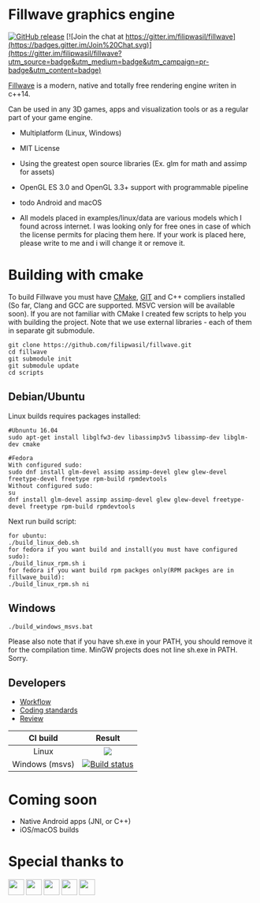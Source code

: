 # Fillwave graphics engine

[Fillwave]: https://filipwasil.bitbucket.io/

[![GitHub release](https://img.shields.io/github/release/filipwasil/fillwave.svg)](https://github.com/filipwasil/fillwave/releases/latest) [![Join the chat at https://gitter.im/filipwasil/fillwave](https://badges.gitter.im/Join%20Chat.svg)](https://gitter.im/filipwasil/fillwave?utm_source=badge&utm_medium=badge&utm_campaign=pr-badge&utm_content=badge)

[Fillwave] is a modern, native and totally free rendering engine writen in c++14.

Can be used in any 3D games, apps and visualization tools or as a regular part of your game engine.

- Multiplatform (Linux, Windows)
- MIT License
- Using the greatest open source libraries (Ex. glm for math and assimp for assets)
- OpenGL ES 3.0 and OpenGL 3.3+ support with programmable pipeline
- todo Android and macOS

- All models placed in examples/linux/data are various models which I found across internet.
  I was looking only for free ones in case of which the license permits for placing them here.
  If your work is placed here, please write to me and i will change it or remove it.

# Building with cmake

To build Fillwave you must have [CMake](https://cmake.org/), [GIT](https://git-scm.com/) and C++ compliers installed (So far, Clang and GCC are supported. MSVC version will be available soon). If you are not familiar with CMake I created few scripts to help you with building the project. Note that we use external libraries - each of them in separate git submodule.

```
git clone https://github.com/filipwasil/fillwave.git
cd fillwave
git submodule init
git submodule update
cd scripts
```

## Debian/Ubuntu

Linux builds requires packages installed:

```
#Ubnuntu 16.04
sudo apt-get install libglfw3-dev libassimp3v5 libassimp-dev libglm-dev cmake
```

```
#Fedora
With configured sudo:
sudo dnf install glm-devel assimp assimp-devel glew glew-devel freetype-devel freetype rpm-build rpmdevtools
Without configured sudo:
su
dnf install glm-devel assimp assimp-devel glew glew-devel freetype-devel freetype rpm-build rpmdevtools

```


Next run build script:

```
for ubuntu:
./build_linux_deb.sh
for fedora if you want build and install(you must have configured sudo):
./build_linux_rpm.sh i
for fedora if you want build rpm packges only(RPM packges are in fillwave_build):
./build_linux_rpm.sh ni
```

## Windows

```
./build_windows_msvs.bat
```

Please also note that if you have sh.exe in your PATH, you should remove it for the compilation time. MinGW projects does not line sh.exe in PATH. Sorry.

## Developers

* [Workflow](https://github.com/filipwasil/fillwave/wiki/Workflow)
* [Coding standards](https://github.com/filipwasil/fillwave/tree/master/doc/coding_standards)
* [Review](https://review.gerrithub.io/#/admin/projects/filipwasil/fillwave)


|    CI build    |    Result      |
| :-------------: |:-------------:|
| Linux      | ![](https://travis-ci.org/filipwasil/fillwave.svg?branch=master) |
| Windows (msvs)    | [![Build status](https://ci.appveyor.com/api/projects/status/w5xqq2tntoo9td6k?svg=true)](https://ci.appveyor.com/project/filipwasil/fillwave) |

# Coming soon
- Native Android apps (JNI, or C++)
- iOS/macOS builds

# Special thanks to
<img src="https://github.com/filipwasil/fillwave/blob/dev_master/ext/support/clion.png" width="32" height="32"> <img src="https://github.com/filipwasil/fillwave/blob/dev_master/ext/support/zube.png" width="32" height="32"> <img src="https://github.com/filipwasil/fillwave/blob/dev_master/ext/support/travis.png" width="32" height="32"> <img src="https://github.com/filipwasil/fillwave/blob/dev_master/ext/support/appveyor.png" width="32" height="32"> <img src="https://github.com/filipwasil/fillwave/blob/dev_master/ext/support/gerrit.png" width="32" height="32">